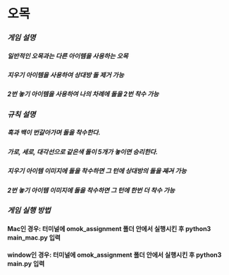 # **오목**
### *게임 설명*   
##### 일반적인 오목과는 다른 아이템을 사용하는 오목
##### 지우기 아이템을 사용하여 상대방 돌 제거 가능
##### 2번 놓기 아이템을 사용하여 나의 차례에 돌을 2번 착수 가능

### *규칙 설명*
##### 흑과 백이 번갈아가며 돌을 착수한다.
##### 가로, 세로, 대각선으로 같은색 돌이 5개가 놓이면 승리한다.
##### 지우기 아이템 이미지에 돌을 착수하면 그 턴에 상대방의 돌을 ~~제거~~ 가능
##### 2번 놓기 아이템 이미지에 돌을 착수하면 그 턴에 __한번 더__ 착수 가능

### *게임 실행 방법*
#### Mac인 경우: 터미널에 omok_assignment 폴더 안에서 실행시킨 후 python3 main_mac.py 입력
#### window인 경우: 터미널에 omok_assignment 폴더 안에서 실행시킨 후 python3 main.py 입력
